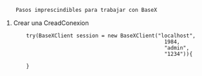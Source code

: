 

        Pasos imprescindibles para trabajar con BaseX

1. Crear una CreadConexion
    
    ```
        try(BaseXClient session = new BaseXClient("localhost",
                                                    1984,
                                                    "admin",
                                                    "1234")){

        }
    ```

    